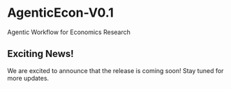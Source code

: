 # AgenticEcon-V0.1
Agentic Workflow for Economics Research

## Exciting News!
We are excited to announce that the release is coming soon! Stay tuned for more updates.
